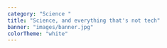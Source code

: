 ```yaml
---
category: "Science "
title: "Science, and everything that's not tech"
banner: "images/banner.jpg"
colorTheme: "white"
---
```

